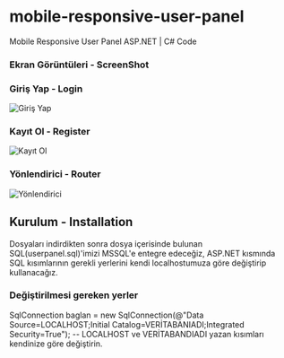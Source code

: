 # mobile-responsive-user-panel
Mobile Responsive User Panel ASP.NET | C# Code


### Ekran Görüntüleri - ScreenShot

### Giriş Yap - Login
![Giriş Yap](https://i.imgur.com/8WSnmqT.jpg)

### Kayıt Ol - Register
![Kayıt Ol](https://i.imgur.com/HAxgLFY.jpg)

### Yönlendirici - Router
![Yönlendirici](https://i.imgur.com/chMXmvv.jpg)

## Kurulum - Installation
Dosyaları indirdikten sonra dosya içerisinde bulunan SQL(userpanel.sql)'imizi MSSQL'e entegre edeceğiz, ASP.NET kısmında SQL kısımlarının gerekli yerlerini kendi localhostumuza göre değiştirip kullanacağız.
### Değiştirilmesi gereken yerler
SqlConnection baglan = new SqlConnection(@"Data Source=LOCALHOST;Initial Catalog=VERİTABANIADI;Integrated Security=True");
-- LOCALHOST ve VERİTABANDIADI yazan kısımları kendinize göre değiştirin.

 

